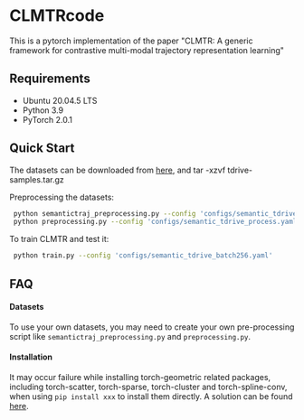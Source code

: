 # CLMTRcode

This is a pytorch implementation of the paper "CLMTR: A generic framework for contrastive multi-modal trajectory representation learning"

## Requirements
- Ubuntu 20.04.5 LTS 
- Python 3.9
- PyTorch 2.0.1 

## Quick Start
The datasets can be downloaded from [here](https://drive.google.com/file/d/1kntOZ5x9rpWzQtM9HrWUogxhAYxAsyx0/view?usp=drive_link), and tar -xzvf tdrive-samples.tar.gz

Preprocessing the datasets:
```bash
 python semantictraj_preprocessing.py --config 'configs/semantic_tdrive_process.yaml'
 python preprocessing.py --config 'configs/semantic_tdrive_process.yaml'
```

To train CLMTR and test it: 

```bash
 python train.py --config 'configs/semantic_tdrive_batch256.yaml'
```

## FAQ
#### Datasets
To use your own datasets, you may need to create your own pre-processing script like `semantictraj_preprocessing.py` and `preprocessing.py`.
#### Installation
It may occur failure while installing torch-geometric related packages, including torch-scatter, torch-sparse, torch-cluster and torch-spline-conv, when using `pip install xxx` to install them directly. A solution can be found [here](https://pytorch-geometric.readthedocs.io/en/latest/notes/installation.html). 